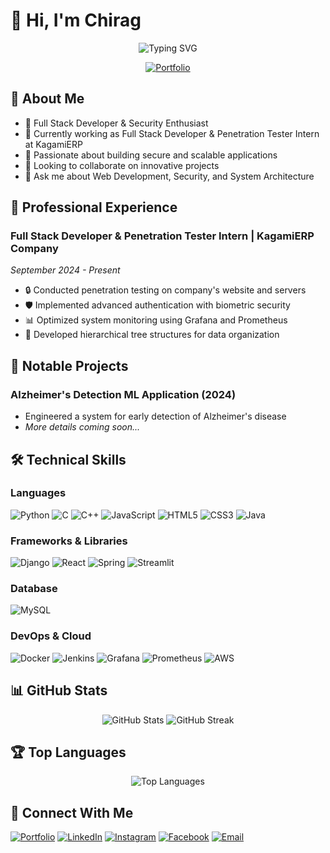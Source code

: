 # 👋 Hi, I'm Chirag

<div align="center">
  <img src="https://readme-typing-svg.demolab.com?font=Fira+Code&duration=3000&pause=1000&color=2C9AF7&center=true&vCenter=true&width=435&lines=Full+Stack+Developer;Security+Enthusiast;Always+Learning" alt="Typing SVG" />
  
  [![Portfolio](https://img.shields.io/badge/Portfolio-000000?style=for-the-badge&logo=About.me&logoColor=white)](https://chiragpkumar.netlify.app/)
</div>

## 🚀 About Me
- 🔭 Full Stack Developer & Security Enthusiast
- 💼 Currently working as Full Stack Developer & Penetration Tester Intern at KagamiERP
- 🌱 Passionate about building secure and scalable applications
- 👯 Looking to collaborate on innovative projects
- 💬 Ask me about Web Development, Security, and System Architecture

## 💼 Professional Experience

### Full Stack Developer & Penetration Tester Intern | KagamiERP Company
*September 2024 - Present*
- 🔒 Conducted penetration testing on company's website and servers
- 🛡️ Implemented advanced authentication with biometric security
- 📊 Optimized system monitoring using Grafana and Prometheus
- 🌳 Developed hierarchical tree structures for data organization

## 🎯 Notable Projects

### Alzheimer's Detection ML Application (2024)
- Engineered a system for early detection of Alzheimer's disease
- *More details coming soon...*

## 🛠️ Technical Skills

### Languages
![Python](https://img.shields.io/badge/Python-3670A0?style=for-the-badge&logo=python&logoColor=ffdd54)
![C](https://img.shields.io/badge/C-%2300599C.svg?style=for-the-badge&logo=c&logoColor=white)
![C++](https://img.shields.io/badge/C++-%2300599C.svg?style=for-the-badge&logo=c%2B%2B&logoColor=white)
![JavaScript](https://img.shields.io/badge/JavaScript-%23323330.svg?style=for-the-badge&logo=javascript&logoColor=%23F7DF1E)
![HTML5](https://img.shields.io/badge/HTML5-%23E34F26.svg?style=for-the-badge&logo=html5&logoColor=white)
![CSS3](https://img.shields.io/badge/CSS3-%231572B6.svg?style=for-the-badge&logo=css3&logoColor=white)
![Java](https://img.shields.io/badge/Java-%23ED8B00.svg?style=for-the-badge&logo=openjdk&logoColor=white)

### Frameworks & Libraries
![Django](https://img.shields.io/badge/Django-%23092E20.svg?style=for-the-badge&logo=django&logoColor=white)
![React](https://img.shields.io/badge/React-%2320232a.svg?style=for-the-badge&logo=react&logoColor=%2361DAFB)
![Spring](https://img.shields.io/badge/Spring-%236DB33F.svg?style=for-the-badge&logo=spring&logoColor=white)
![Streamlit](https://img.shields.io/badge/Streamlit-%23FF4B4B.svg?style=for-the-badge&logo=streamlit&logoColor=white)

### Database
![MySQL](https://img.shields.io/badge/MySQL-%2300f.svg?style=for-the-badge&logo=mysql&logoColor=white)

### DevOps & Cloud
![Docker](https://img.shields.io/badge/Docker-%230db7ed.svg?style=for-the-badge&logo=docker&logoColor=white)
![Jenkins](https://img.shields.io/badge/Jenkins-%232C5263.svg?style=for-the-badge&logo=jenkins&logoColor=white)
![Grafana](https://img.shields.io/badge/Grafana-%23F46800.svg?style=for-the-badge&logo=grafana&logoColor=white)
![Prometheus](https://img.shields.io/badge/Prometheus-%23E6522C.svg?style=for-the-badge&logo=prometheus&logoColor=white)
![AWS](https://img.shields.io/badge/AWS-%23FF9900.svg?style=for-the-badge&logo=amazon-aws&logoColor=white)

## 📊 GitHub Stats
<div align="center">
  <img src="https://github-readme-stats.vercel.app/api?username=Chiragpkumar&show_icons=true&theme=tokyonight" alt="GitHub Stats" />
  <img src="https://github-readme-streak-stats.herokuapp.com/?user=Chiragpkumar&theme=tokyonight" alt="GitHub Streak" />
</div>

## 🏆 Top Languages
<div align="center">
  <img src="https://github-readme-stats.vercel.app/api/top-langs/?username=Chiragpkumar&layout=compact&theme=tokyonight" alt="Top Languages" />
</div>

## 🤝 Connect With Me
[![Portfolio](https://img.shields.io/badge/-Portfolio-000000?style=flat-square&logo=About.me&logoColor=white)](https://chiragpkumar.netlify.app/)
[![LinkedIn](https://img.shields.io/badge/-LinkedIn-0077B5?style=flat-square&logo=linkedin&logoColor=white)](https://linkedin.com/in/chiragpkumar)
[![Instagram](https://img.shields.io/badge/-Instagram-E4405F?style=flat-square&logo=instagram&logoColor=white)](https://instagram.com/ooffx.chirag)
[![Facebook](https://img.shields.io/badge/-Facebook-1877F2?style=flat-square&logo=facebook&logoColor=white)](https://facebook.com/Chiragpkumar)
[![Email](https://img.shields.io/badge/-Email-D14836?style=flat-square&logo=gmail&logoColor=white)](mailto:chiragpkumar@gmail.com)

